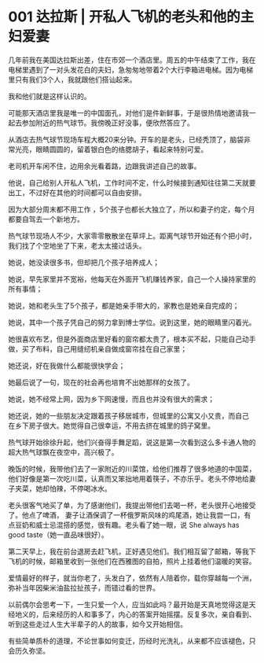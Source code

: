 # 001 达拉斯 | 开私人飞机的老头和他的主妇爱妻

几年前我在美国达拉斯出差，住在市郊一个酒店里。周五的中午结束了工作，我在电梯里遇到了一对头发花白的夫妇，急匆匆地带着2个大行李箱进电梯。因为电梯里只有我们3个人，我就跟他们搭讪起来。

我和他们就是这样认识的。

可能那天酒店里我是唯一的中国面孔，对他们是件新鲜事，于是很热情地邀请我一起去参加附近的热气球节。我傍晚正好没事，便欣然答应了。

从酒店去热气球节现场车程大概20来分钟。开车的是老头，已经秃顶了，脑袋非常光亮，眼睛圆圆的，留着银白色的络腮胡子，看起来特别可爱。

老司机开车闲不住，边用余光看着路，边跟我讲述自己的故事。

他说，自己给别人开私人飞机，工作时间不定，什么时候接到通知往往第二天就要出工，不过好在其他的时间都可以自由安排。

因为大部分周末都不用工作 ，5个孩子也都长大独立了，所以和妻子约定，每个月都要自驾去一个新地方。

热气球节现场人不少，大家零零散散坐在草坪上。距离气球节开始还有个把小时，我们找了个空地坐了下来，老太太接过话头。

她说，她没读很多书，但却把几个孩子培养成人；

她说，早先家里并不宽裕，他每天在外面开飞机赚钱养家，自己一个人操持家里的所有事情；

她说，她和老头生了5个孩子，都是她亲手带大的，家教也是她亲自完成的；

她说，其中一个孩子凭自己的努力拿到博士学位。说到这里，她的眼睛里闪着光。

她很喜欢布艺，但是外面商店里好看的窗帘都太贵了，根本买不起，只能自己动手做，买了布料，自己用缝纫机亲自做成窗帘挂在自己家里；

她还说，好在我做什么都能很快学会；

她最后说了一句，现在的社会再也培育不出她那样的女孩了。
 
她说，她不经常上网，因为乡下网速慢，而且也并没有很大的需求；

她还说，她的一些朋友决定跟着孩子移居城市，但城里的公寓又小又贵，而自己
在乡下房子很大。她觉得自己很幸运，不用去挤在城里的鸽子窝里。

热气球开始徐徐升起，他们兴奋得手舞足蹈，说这是第一次看到这么多卡通人物的超大热气球飘在夜空中，高兴极了。

晚饭的时候，我带他们去了一家附近的川菜馆，给他们推荐了很多地道的中国菜，他们好像是第一次吃川菜，认真而又笨拙地用着筷子，不亦乐乎。老头不停地给妻子夹菜，她却怕辣，不停喝冰水。

老头很客气地买了单，为了感谢他们，我提出带他们去喝一杯，老头很开心地接受了。他点了啤酒， 妻子让酒保调了一杯俄罗斯风味的鸡尾酒，她让我尝一口，有点豆奶和威士忌混搭的感觉，很有趣。老头看了她一眼，说 She always has good taste（她一直品味很好）。

第二天早上，我在前台退房去赶飞机，正好遇见他们。我们相互留了邮箱，等我下飞机的时候，邮箱里收到一张他们在西雅图的自拍，照片上挂着他们温暖的笑容。

爱情最好的样子，就当你老了，头发白了，依然有人陪着你，载你穿越每一个洲，弥补当年因柴米油盐拉扯孩子，而错过看的世界。

以前偶尔会思考一下，一生只爱一个人，应当如此吗？最开始是天真地觉得这是天经地义的，后来经历的人和事多了，内心的答案开始摇摆。反复多次，亲自看到、听到这些走过人生大半辈子的人的故事，如今又开始相信。

有些简单质朴的道理，不论世事如何变迁，历经时光洗礼，从来都不应该褪色，只会历久弥坚。
